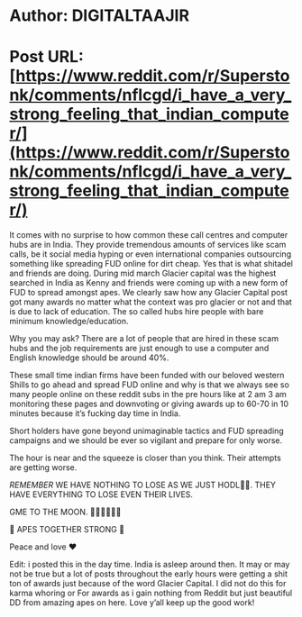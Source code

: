 # Author: DIGITALTAAJIR
# Post URL: [https://www.reddit.com/r/Superstonk/comments/nflcgd/i_have_a_very_strong_feeling_that_indian_computer/](https://www.reddit.com/r/Superstonk/comments/nflcgd/i_have_a_very_strong_feeling_that_indian_computer/)


It comes with no surprise to how common these call centres and computer hubs are in India. They provide tremendous amounts of services like scam calls, be it social media hyping or even international companies outsourcing something like spreading FUD online for dirt cheap. Yes that is what shitadel and friends are doing. During mid march Glacier capital was the highest searched in India as Kenny and friends were coming up with a new form of FUD to spread amongst apes. We clearly saw how any Glacier Capital post got many awards no matter what the context was pro glacier or not and that is due to lack of education. The so called hubs hire people with bare minimum knowledge/education.

Why you may ask? 
There are a lot of people that are hired in these scam hubs and the job requirements are just enough to use a computer and English knowledge should be around 40%. 

These small time indian firms have been funded with our beloved western Shills to go ahead and spread FUD online and why is that we always see so many people online on these reddit subs in the pre hours like at 2 am 3 am monitoring these pages and downvoting or giving awards up to 60-70 in 10 minutes because it’s fucking day time in India. 

Short holders have gone beyond unimaginable tactics and FUD spreading campaigns and we should be ever so vigilant and prepare for only worse. 

The hour is near and the squeeze is closer than you think. Their attempts are getting worse. 

*REMEMBER*
WE HAVE NOTHING TO LOSE AS WE JUST HODL💎🤚. THEY HAVE EVERYTHING TO LOSE EVEN THEIR LIVES. 

GME TO THE MOON. 
🚀🚀🚀🚀🚀🚀

🦍 APES TOGETHER STRONG 🦍 

Peace and love ❤️

Edit: i posted this in the day time. India is asleep around then. It may or may not be true but a lot of posts throughout the early hours were getting a shit ton of awards just because of the word Glacier Capital. I did not do this for karma whoring or For awards as i gain nothing from Reddit but just beautiful DD from amazing apes on here. Love y’all keep up the good work!